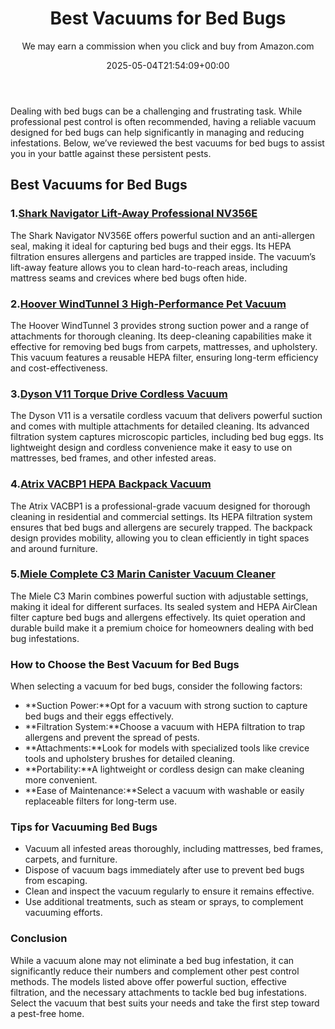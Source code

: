 ﻿---
author: We may earn a commission when you click and buy from Amazon.com
layout: post
title: Best Vacuums for Bed Bugs
date: '2025-05-04T21:54:09+00:00'
categories:
- Guide
tags: []
slug: /best-vacuums-for-bed-bugs/
lastmod: 2025-05-07T12:21:26+03:00
---

Dealing with bed bugs can be a challenging and frustrating task. While professional pest control is often recommended, having a reliable vacuum designed for bed bugs can help significantly in managing and reducing infestations. Below, we’ve reviewed the best vacuums for bed bugs to assist you in your battle against these persistent pests.
## Best Vacuums for Bed Bugs
### 1.[Shark Navigator Lift-Away Professional NV356E](https://www.amazon.com/dp/B07HFX8H5Q?tag=p-policy-20)
The Shark Navigator NV356E offers powerful suction and an anti-allergen seal, making it ideal for capturing bed bugs and their eggs. Its HEPA filtration ensures allergens and particles are trapped inside.
The vacuum’s lift-away feature allows you to clean hard-to-reach areas, including mattress seams and crevices where bed bugs often hide.
### 2.[Hoover WindTunnel 3 High-Performance Pet Vacuum](https://www.amazon.com/dp/B08M7ZV5D1?tag=p-policy-20)
The Hoover WindTunnel 3 provides strong suction power and a range of attachments for thorough cleaning. Its deep-cleaning capabilities make it effective for removing bed bugs from carpets, mattresses, and upholstery.
This vacuum features a reusable HEPA filter, ensuring long-term efficiency and cost-effectiveness.
### 3.[Dyson V11 Torque Drive Cordless Vacuum](https://www.amazon.com/dp/B07YN9XDP2?tag=p-policy-20)
The Dyson V11 is a versatile cordless vacuum that delivers powerful suction and comes with multiple attachments for detailed cleaning. Its advanced filtration system captures microscopic particles, including bed bug eggs.
Its lightweight design and cordless convenience make it easy to use on mattresses, bed frames, and other infested areas.
### 4.[Atrix VACBP1 HEPA Backpack Vacuum](https://www.amazon.com/dp/B08CYW7BW6?tag=p-policy-20)
The Atrix VACBP1 is a professional-grade vacuum designed for thorough cleaning in residential and commercial settings. Its HEPA filtration system ensures that bed bugs and allergens are securely trapped.
The backpack design provides mobility, allowing you to clean efficiently in tight spaces and around furniture.
### 5.[Miele Complete C3 Marin Canister Vacuum Cleaner](https://www.amazon.com/dp/B0899GGYBR?tag=p-policy-20)
The Miele C3 Marin combines powerful suction with adjustable settings, making it ideal for different surfaces. Its sealed system and HEPA AirClean filter capture bed bugs and allergens effectively.
Its quiet operation and durable build make it a premium choice for homeowners dealing with bed bug infestations.
### How to Choose the Best Vacuum for Bed Bugs
When selecting a vacuum for bed bugs, consider the following factors:
- **Suction Power:**Opt for a vacuum with strong suction to capture bed bugs and their eggs effectively.
- **Filtration System:**Choose a vacuum with HEPA filtration to trap allergens and prevent the spread of pests.
- **Attachments:**Look for models with specialized tools like crevice tools and upholstery brushes for detailed cleaning.
- **Portability:**A lightweight or cordless design can make cleaning more convenient.
- **Ease of Maintenance:**Select a vacuum with washable or easily replaceable filters for long-term use.
### Tips for Vacuuming Bed Bugs
- Vacuum all infested areas thoroughly, including mattresses, bed frames, carpets, and furniture.
- Dispose of vacuum bags immediately after use to prevent bed bugs from escaping.
- Clean and inspect the vacuum regularly to ensure it remains effective.
- Use additional treatments, such as steam or sprays, to complement vacuuming efforts.
### Conclusion
While a vacuum alone may not eliminate a bed bug infestation, it can significantly reduce their numbers and complement other pest control methods. The models listed above offer powerful suction, effective filtration, and the necessary attachments to tackle bed bug infestations. Select the vacuum that best suits your needs and take the first step toward a pest-free home.